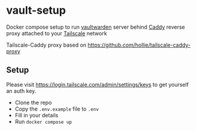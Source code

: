 # vault-setup

Docker compose setup to run [vaultwarden](https://github.com/dani-garcia/vaultwarden) server behind [Caddy](https://caddyserver.com/) reverse proxy attached to your [Tailscale](https://tailscale.com/) network

Tailscale-Caddy proxy based on <https://github.com/hollie/tailscale-caddy-proxy>

## Setup

Please visit <https://login.tailscale.com/admin/settings/keys> to get yourself an auth key.

- Clone the repo
- Copy the `.env.example` file to `.env`
- Fill in your details
- Run `docker compose up`
